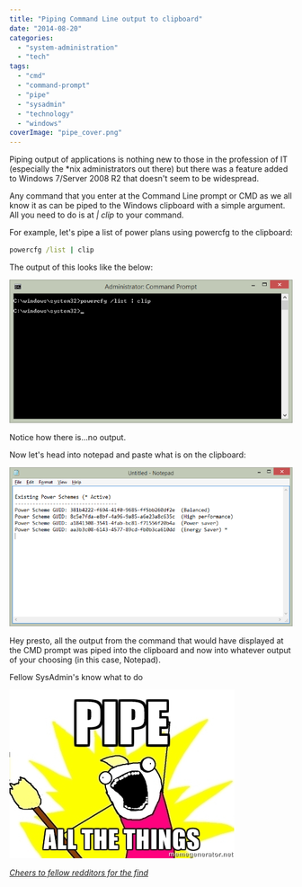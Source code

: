 ```yaml
---
title: "Piping Command Line output to clipboard"
date: "2014-08-20"
categories: 
  - "system-administration"
  - "tech"
tags: 
  - "cmd"
  - "command-prompt"
  - "pipe"
  - "sysadmin"
  - "technology"
  - "windows"
coverImage: "pipe_cover.png"
---
```


Piping output of applications is nothing new to those in the profession of IT (especially the \*nix administrators out there) but there was a feature added to Windows 7/Server 2008 R2 that doesn't seem to be widespread.

Any command that you enter at the Command Line prompt or CMD as we all know it as can be piped to the Windows clipboard with a simple argument. All you need to do is at _| clip_ to your command.

For example, let's pipe a list of power plans using powercfg to the clipboard:

```cmd
powercfg /list | clip
```

The output of this looks like the below:

![](images/pipe_input.png)

Notice how there is...no output.

Now let's head into notepad and paste what is on the clipboard:

![pipe_output](images/pipe_output.png)

Hey presto, all the output from the command that would have displayed at the CMD prompt was piped into the clipboard and now into whatever output of your choosing (in this case, Notepad).

Fellow SysAdmin's know what to do

![PIPE, ALL THE THINGS](images/pgFqRYK.jpg)

[_Cheers to fellow redditors for the find_](http://www.reddit.com/r/windows/comments/2dz6os/til_you_can_push_windows_cmd_prompt_output_to_the/)
